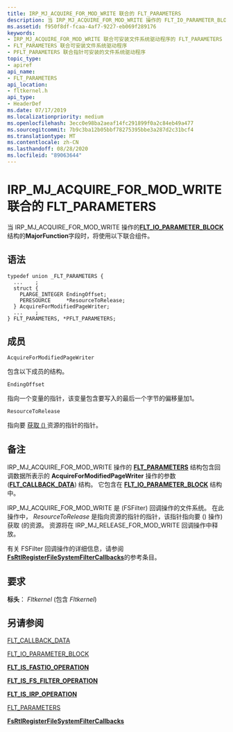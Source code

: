 ```yaml
---
title: IRP_MJ_ACQUIRE_FOR_MOD_WRITE 联合的 FLT_PARAMETERS
description: 当 IRP_MJ_ACQUIRE_FOR_MOD_WRITE 操作的 FLT_IO_PARAMETER_BLOCK 结构的 MajorFunction 字段时，将使用以下联合组件。
ms.assetid: f950f8df-fcaa-4af7-9227-eb069f289176
keywords:
- IRP_MJ_ACQUIRE_FOR_MOD_WRITE 联合可安装文件系统驱动程序的 FLT_PARAMETERS
- FLT_PARAMETERS 联合可安装文件系统驱动程序
- PFLT_PARAMETERS 联合指针可安装的文件系统驱动程序
topic_type:
- apiref
api_name:
- FLT_PARAMETERS
api_location:
- fltkernel.h
api_type:
- HeaderDef
ms.date: 07/17/2019
ms.localizationpriority: medium
ms.openlocfilehash: 3ecc0e98ba2aeaf14fc291899f0a2c84eb49a477
ms.sourcegitcommit: 7b9c3ba12b05bbf78275395bbe3a287d2c31bcf4
ms.translationtype: MT
ms.contentlocale: zh-CN
ms.lasthandoff: 08/28/2020
ms.locfileid: "89063644"
---
```

# <a name="flt_parameters-for-irp_mj_acquire_for_mod_write-union"></a>IRP_MJ_ACQUIRE_FOR_MOD_WRITE 联合的 FLT_PARAMETERS

当 IRP_MJ_ACQUIRE_FOR_MOD_WRITE 操作的[**FLT_IO_PARAMETER_BLOCK**](/windows-hardware/drivers/ddi/fltkernel/ns-fltkernel-_flt_io_parameter_block)结构的**MajorFunction**字段时，将使用以下联合组件。

## <a name="syntax"></a>语法

```ManagedCPlusPlus
typedef union _FLT_PARAMETERS {
  ...    ;
  struct {
    PLARGE_INTEGER EndingOffset;
    PERESOURCE     *ResourceToRelease;
  } AcquireForModifiedPageWriter;
  ...    ;
} FLT_PARAMETERS, *PFLT_PARAMETERS;
```

## <a name="members"></a>成员

```AcquireForModifiedPageWriter```

包含以下成员的结构。

```EndingOffset```

指向一个变量的指针，该变量包含要写入的最后一个字节的偏移量加1。

```ResourceToRelease```

指向要 [获取 () ](../kernel/eresource-structures.md) 资源的指针的指针。

## <a name="remarks"></a>备注

IRP_MJ_ACQUIRE_FOR_MOD_WRITE 操作的 [**FLT_PARAMETERS**](/windows-hardware/drivers/ddi/fltkernel/ns-fltkernel-_flt_parameters) 结构包含回调数据所表示的 **AcquireForModifiedPageWriter** 操作的参数 ([**FLT_CALLBACK_DATA**](/windows-hardware/drivers/ddi/fltkernel/ns-fltkernel-_flt_callback_data)) 结构。 它包含在 [**FLT_IO_PARAMETER_BLOCK**](/windows-hardware/drivers/ddi/fltkernel/ns-fltkernel-_flt_io_parameter_block) 结构中。

IRP_MJ_ACQUIRE_FOR_MOD_WRITE 是 (FSFilter) 回调操作的文件系统。 在此操作中， *ResourceToRelease* 是指向资源的指针的指针，该指针指向要 () 操作) 获取 (的资源。 资源将在 IRP_MJ_RELEASE_FOR_MOD_WRITE 回调操作中释放。

有关 FSFilter 回调操作的详细信息，请参阅 [**FsRtlRegisterFileSystemFilterCallbacks**](/windows-hardware/drivers/ddi/ntifs/nf-ntifs-fsrtlregisterfilesystemfiltercallbacks)的参考条目。

## <a name="requirements"></a>要求

**标头**： *Fltkernel* (包含 *Fltkernel*) 


## <a name="see-also"></a>另请参阅

[FLT_CALLBACK_DATA](/windows-hardware/drivers/ddi/fltkernel/ns-fltkernel-_flt_callback_data)

[FLT_IO_PARAMETER_BLOCK](/windows-hardware/drivers/ddi/fltkernel/ns-fltkernel-_flt_io_parameter_block)

[**FLT_IS_FASTIO_OPERATION**](/windows-hardware/drivers/ddi/index)

[**FLT_IS_FS_FILTER_OPERATION**](/previous-versions/ff544648(v=vs.85))

[**FLT_IS_IRP_OPERATION**](/previous-versions/ff544654(v=vs.85))

[FLT_PARAMETERS](/windows-hardware/drivers/ddi/fltkernel/ns-fltkernel-_flt_parameters)

[**FsRtlRegisterFileSystemFilterCallbacks**](/windows-hardware/drivers/ddi/ntifs/nf-ntifs-fsrtlregisterfilesystemfiltercallbacks)